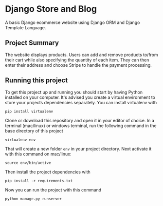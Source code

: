 # Django Store and Blog
A basic Django ecommerce website using Django ORM and Django Template Language.

## Project Summary

The website displays products. Users can add and remove products to/from their cart while also specifying the quantity of each item. They can then enter their address and choose Stripe to handle the payment processing.

## Running this project
To get this project up and running you should start by having Python installed on your computer. It's advised you create a virtual environment to store your projects dependencies separately. You can install virtualenv with
```shell
pip install virtualenv
```
Clone or download this repository and open it in your editor of choice. In a terminal (mac/linux) or windows terminal, run the following command in the base directory of this project
```shell
virtualenv env
```
That will create a new folder `env` in your project directory. Next activate it with this command on mac/linux:
```shell
source env/bin/active
```
Then install the project dependencies with
```shell
pip install -r requirements.txt
```
Now you can run the project with this command
```shell
python manage.py runserver
```
